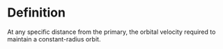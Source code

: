 # Definition

At any specific distance from the primary, the orbital velocity required
to maintain a constant-radius orbit.
